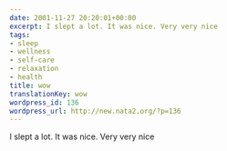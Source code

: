 ```yaml
---
date: 2001-11-27 20:20:01+00:00
excerpt: I slept a lot. It was nice. Very very nice
tags:
- sleep
- wellness
- self-care
- relaxation
- health
title: wow
translationKey: wow
wordpress_id: 136
wordpress_url: http://new.nata2.org/?p=136
---
```


I slept a lot. It was nice. Very very nice
